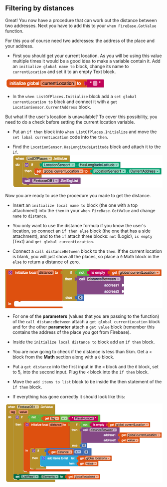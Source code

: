 ## Filtering by distances

Great! You now have a procedure that can work out the distance between two addresses. Next you have to add this to your `when FireBase.GotValue` function.

For this you of course need two addresses: the address of the place and your address.

+ First you should get your current location. As you will be using this value multiple times it would be a good idea to make a variable contain it. Add an `initialize global name to` block, change its name to `currentLocation` and set it to an empty Text block.

![](images/initGlobalLocation.png)

+ In the `when ListOfPlaces.Initialize` block add a `set global currentLocation to` block and connect it with a `get LocationSensor.CurrentAddress` block.  

But what if the user's location is unavailable? To cover this possibility, you need to do a check before setting the current location variable.

+ Put an `if then` block into `when ListOfPlaces.Initialize` and move the `set lobal currentLocation` code into the `then`.    

+ Find the `LocationSensor.HasLongitudeLatitude` block and attach it to the `if`. 
![](images/getCurrentLocation.png)

Now you are ready to use the procedure you made to get the distance.

+ Insert an `initialize local name to` block (the one with a top attachment) into the `then` in your `when FireBase.GotValue` and change `name` to `distance`. 

+ You only want to use the distance formula if you know the user's location, so connect an `if then else` block (the one that has a side attachment), and to the `if` attach three blocks: `not` (Logic), `is empty` (Text) and `get global currentLocation`. 

+ Connect a `call distanceBetween` block to the `then`.  If the current location is blank, you will just show all the places, so place a `0` Math block in the `else` to return a distance of zero.

![](images/initDistWithLocationCheck.png)

+ For one of the **parameters** (values that you are passing to the function) of the `call distanceBetween` attach a `get global currentLocation` block and for the other **parameter** attach a `get value` block (remember this contains the address of the place you got from Firebase).

+ Inside the `initialize local distance to` block add an `if then` block.

+ You are now going to check if the distance is less than 5km. Get a `<` block from the **Math** section along with a `0` block.

+ Put a `get distance` into the first input in the `<` block and the `0` block, set to 5, into the second input. Plug the `<` block into the `if then` block.

+ Move the `add items to list` block to be inside the then statement of the `if then` block.

+ If everything has gone correctly it should look like this:

![](images/filteringByDistance.png)
